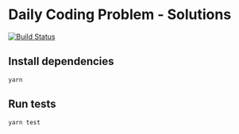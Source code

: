 # Daily Coding Problem - Solutions

[![Build Status](https://travis-ci.org/samybob1/daily-coding-problem.svg?branch=master)](https://travis-ci.org/samybob1/daily-coding-problem)

## Install dependencies

`yarn`

## Run tests

`yarn test`
